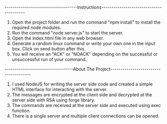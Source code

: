 ------------------------------------Instructions----------------------------------------
1. Open the project folder and run the command "npm install" to install the required node modules. 
2. Run the command "node server.js" to start the server. 
3. Open the index.html file in any web browser. 
4. Generate a random linux command or write your own one in the input box. Click on send button after this. 
5. You will receive an "ACK" or "NOACK" depending on the successful or unsuccessful run of your command. 
 


----------------------------------About The Project--------------------------------------
1. I used NodeJS for writing the server side code and created a simple HTML interface for interacting with the server. 
2. The messages are encrypted at the client side and decrypted at the server side with RSA using forge library. 
3. The commands are received at the server side and executed using exec function. 
4. There is a single server and multiple client connections can be opened. 


